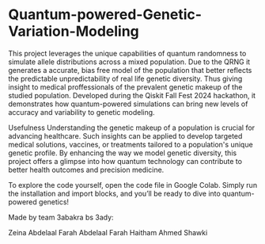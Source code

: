 # Quantum-powered-Genetic-Variation-Modeling
This project leverages the unique capabilities of quantum randomness to simulate allele distributions across a mixed population. Due to the QRNG it generates a accurate, bias free model of the population that better reflects the predictable unpredictability of real life genetic diversity. Thus giving insight to medical proffessionals of the prevalent genetic makeup of the studied population. Developed during the Qiskit Fall Fest 2024 hackathon, it demonstrates how quantum-powered simulations can bring new levels of accuracy and variability to genetic modeling.

Usefulness
Understanding the genetic makeup of a population is crucial for advancing healthcare. Such insights can be applied to develop targeted medical solutions, vaccines, or treatments tailored to a population's unique genetic profile. By enhancing the way we model genetic diversity, this project offers a glimpse into how quantum technology can contribute to better health outcomes and precision medicine.

To explore the code yourself, open the code file in Google Colab. Simply run the installation and import blocks, and you’ll be ready to dive into quantum-powered genetics!

Made by team 3abakra bs 3ady:

Zeina Abdelaal
Farah Abdelaal
Farah Haitham
Ahmed Shawki
